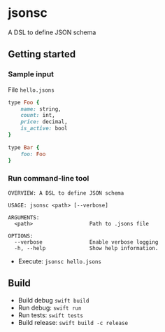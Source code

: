 # jsonsc
A DSL to define JSON schema

## Getting started

### Sample input
File `hello.jsons`

```ruby
type Foo {
    name: string,
    count: int,
    price: decimal,
    is_active: bool
}

type Bar {
    foo: Foo
}
```

### Run command-line tool

```shell
OVERVIEW: A DSL to define JSON schema

USAGE: jsonsc <path> [--verbose]

ARGUMENTS:
  <path>                  Path to .jsons file

OPTIONS:
  --verbose               Enable verbose logging
  -h, --help              Show help information.
```

- Execute: `jsonsc hello.jsons`


## Build
- Build debug `swift build`
- Run debug: `swift run`
- Run tests: `swift tests`
- Build release: `swift build -c release`